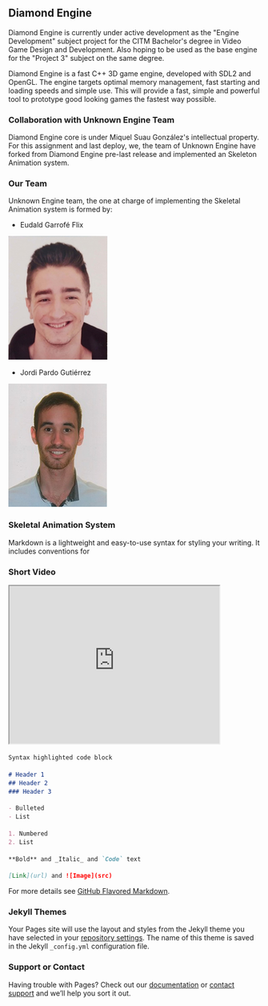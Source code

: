 ## Diamond Engine

Diamond Engine is currently under active development as the "Engine Development" subject project for the CITM Bachelor's degree in Video Game Design and Development. Also hoping to be used as the base engine for the "Project 3" subject on the same degree. 

Diamond Engine is a fast C++ 3D game engine, developed with SDL2 and OpenGL. The engine targets optimal memory management, fast starting and loading speeds and simple use. This will provide a fast, simple and powerful tool to prototype good looking games the fastest way possible.

### Collaboration with Unknown Engine Team

Diamond Engine core is under Miquel Suau González's intellectual property. For this assignment and last deploy, we, the team of Unknown Engine have forked from Diamond Engine pre-last release and implemented an Skeleton Animation system.

### Our Team

Unknown Engine team, the one at charge of implementing the Skeletal Animation system is formed by:

- Eudald Garrofé Flix

<img src="Web_Pics/eudald_pic.png"><br>

- Jordi Pardo Gutiérrez

<img src="Web_Pics/jordi_pic.png"><br>


### Skeletal Animation System

Markdown is a lightweight and easy-to-use syntax for styling your writing. It includes conventions for


### Short Video

<iframe width="420" height="315" src="https://www.youtube.com/watch?v=UiCn6oklN3A"></iframe>

```markdown
Syntax highlighted code block

# Header 1
## Header 2
### Header 3

- Bulleted
- List

1. Numbered
2. List

**Bold** and _Italic_ and `Code` text

[Link](url) and ![Image](src)
```

For more details see [GitHub Flavored Markdown](https://guides.github.com/features/mastering-markdown/).

### Jekyll Themes

Your Pages site will use the layout and styles from the Jekyll theme you have selected in your [repository settings](https://github.com/Hevne/Diamond-Engine/settings). The name of this theme is saved in the Jekyll `_config.yml` configuration file.

### Support or Contact

Having trouble with Pages? Check out our [documentation](https://docs.github.com/categories/github-pages-basics/) or [contact support](https://github.com/contact) and we’ll help you sort it out.

